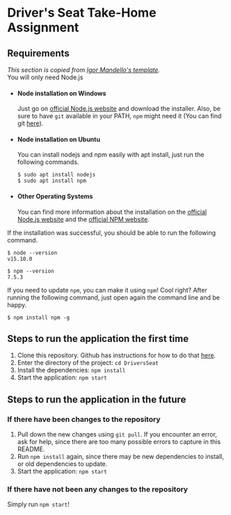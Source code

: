 # Driver's Seat Take-Home Assignment

## Requirements

_This section is copied from [Igor Mandello's template](https://gist.github.com/Igormandello/57d57ee9a9f32a5414009cbe191db432)._\
You will only need Node.js

- #### Node installation on Windows

  Just go on [official Node.js website](https://nodejs.org/) and download the installer.
Also, be sure to have `git` available in your PATH, `npm` might need it (You can find git [here](https://git-scm.com/)).

- #### Node installation on Ubuntu

  You can install nodejs and npm easily with apt install, just run the following commands.

      $ sudo apt install nodejs
      $ sudo apt install npm

- #### Other Operating Systems
  You can find more information about the installation on the [official Node.js website](https://nodejs.org/) and the [official NPM website](https://npmjs.org/).

If the installation was successful, you should be able to run the following command.

    $ node --version
    v15.10.0

    $ npm --version
    7.5.3

If you need to update `npm`, you can make it using `npm`! Cool right? After running the following command, just open again the command line and be happy.

    $ npm install npm -g

## Steps to run the application the first time
1. Clone this repository. Github has instructions for how to do that [here](https://docs.github.com/en/get-started/getting-started-with-git/about-remote-repositories).
1. Enter the directory of the project: `cd DriversSeat`
1. Install the dependencies:
`npm install`
1. Start the application: `npm start`

## Steps to run the application in the future
### If there have been changes to the repository
1. Pull down the new changes using `git pull`. If you encounter an error, ask for help, since there are too many possible errors to capture in this README.
1. Run `npm install` again, since there may be new dependencies to install, or old dependencies to update.
1. Start the application: `npm start`

### If there have not been any changes to the repository
Simply run `npm start`!